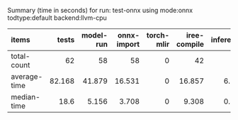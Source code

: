 Summary (time in seconds) for run: test-onnx using mode:onnx todtype:default backend:llvm-cpu

| items        |   tests |   model-run |   onnx-import |   torch-mlir |   iree-compile |   inference |
|:-------------|--------:|------------:|--------------:|-------------:|---------------:|------------:|
| total-count  |  62     |      58     |        58     |            0 |         42     |      16     |
| average-time |  82.168 |      41.879 |        16.531 |            0 |         16.857 |       6.902 |
| median-time  |  18.6   |       5.156 |         3.708 |            0 |          9.308 |       0.427 |
